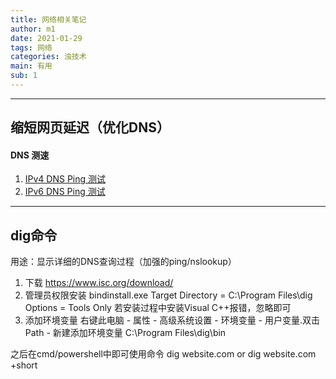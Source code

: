 ```yaml
---
title: 网络相关笔记
author: m1
date: 2021-01-29
tags: 网络
categories: 浊技术
main: 有用
sub: 1
---
```

<!--## 带宽提速（提高最大网速）（不可用）

1. [上传提速1](https://www.speedtest.cn/tisu/kuandai)
    20Mbps(实测约3.5MB/s) 30min = 约6GB
2. [上传提速2](https://www.speedtest.cn/tisu/zhibo)
    50Mbps 30min
3. [上传提速3](https://detail.tmall.com/item.htm?spm=a230r.1.14.6.7c0e4a37WSiQqC&id=580030068191)
    20Mbps 30min
4. [下载提速1](https://www.speedtest.cn/tisu/kuandai)
    ￥15/1月 ￥80/6月 ￥158/12月 500Mbps (老线路导致自用只有90M，每天需重新打开一次上述网页)
5. [下载提速2](https://detail.tmall.com/item.htm?spm=a230r.1.14.6.7c0e4a37WSiQqC&id=580030068191)
    ￥17/1月 ￥40/3月 ￥75/6月 ￥140/12月 100Mbps
    ￥18/1月 ￥42/3月 ￥80/6月 ￥150/12月 200Mbps
* 上述所有**免费服务**为1次/月
-->
---
## 缩短网页延迟（优化DNS）

#### DNS 测速

1. [IPv4 DNS Ping 测试](DNSJumper.zip)
2. [IPv6 DNS Ping 测试](Ping_IPv6_DNS.bat)
---
## dig命令
用途：显示详细的DNS查询过程（加强的ping/nslookup）

1. 下载 <https://www.isc.org/download/>
2. 管理员权限安装 bindinstall.exe
    Target Directory = C:\Program Files\dig 
    Options = Tools Only
    若安装过程中安装Visual C++报错，忽略即可
3. 添加环境变量
    右键此电脑 - 属性 - 高级系统设置 - 环境变量 - 用户变量.双击Path - 新建添加环境变量 C:\Program Files\dig\bin

之后在cmd/powershell中即可使用命令
    dig website.com
or
    dig website.com +short

